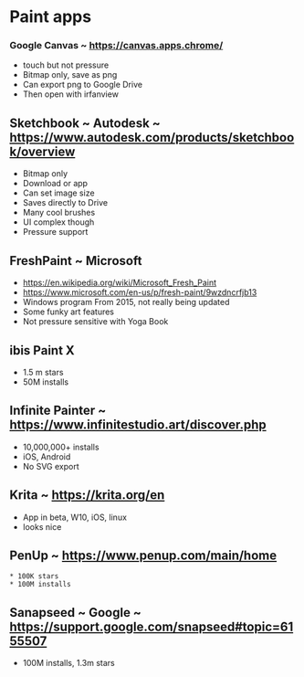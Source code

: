 # Paint apps

### Google Canvas ~ https://canvas.apps.chrome/
* touch but not pressure
* Bitmap only, save as png
* Can export png to Google Drive
* Then open with irfanview

## Sketchbook ~ Autodesk ~ https://www.autodesk.com/products/sketchbook/overview

* Bitmap only
* Download or app
* Can set image size
* Saves directly to Drive
* Many cool brushes
* UI complex though
* Pressure support

## FreshPaint ~ Microsoft

* https://en.wikipedia.org/wiki/Microsoft_Fresh_Paint
* https://www.microsoft.com/en-us/p/fresh-paint/9wzdncrfjb13
* Windows program From 2015, not really being updated
* Some funky art features
* Not pressure sensitive with Yoga Book

## ibis Paint X
* 1.5 m stars
* 50M installs

## Infinite Painter ~ https://www.infinitestudio.art/discover.php
* 10,000,000+ installs
* iOS, Android
* No SVG export

## Krita ~ https://krita.org/en
* App in beta, W10, iOS, linux
* looks nice


## PenUp ~ https://www.penup.com/main/home
	* 100K stars
	* 100M installs


## Sanapseed ~ Google ~ https://support.google.com/snapseed#topic=6155507

* 100M installs, 1.3m stars
